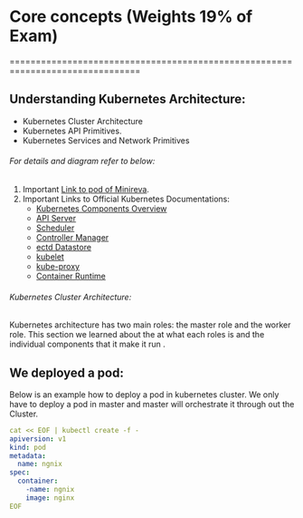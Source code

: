 # Core concepts (Weights 19% of Exam)
===============================================================================

## Understanding Kubernetes Architecture:
* Kubernetes Cluster Architecture
* Kubernetes API Primitives.
* Kubernetes Services and Network Primitives

###### For details and diagram refer to below:

1. Important [Link to pod of Minireva](https://interactive.linuxacademy.com/diagrams/ThePodofMinerva.html).
2. Important Links to Official Kubernetes Documentations:
    * [Kubernetes Components Overview](https://kubernetes.io/docs/concepts/overview/components)
    * [API Server](https://kubernetes.io/docs/reference/command-line-tools-reference/kube-apiserver/)
    * [Scheduler](https://kubernetes.io/docs/reference/command-line-tools-reference/kube-scheduler/)
    * [Controller Manager](https://kubernetes.io/docs/reference/command-line-tools-reference/kube-controller-manager/)
    * [ectd Datastore](https://kubernetes.io/docs/concepts/overview/components/#etcd)
    * [kubelet](https://kubernetes.io/docs/reference/command-line-tools-reference/kubelet/)
    * [kube-proxy](https://kubernetes.io/docs/reference/command-line-tools-reference/kube-proxy/)
    * [Container Runtime](https://kubernetes.io/docs/concepts/overview/components/#container-runtime)

###### Kubernetes Cluster Architecture:
Kubernetes architecture has two main roles: the master role and the worker role. This section we learned about the at what each roles is and the individual components that it make it run .

## We deployed a pod:
Below is an example how to deploy a pod in kubernetes cluster. We only have to deploy a pod in master and master will orchestrate it through out the Cluster.

```yml
cat << EOF | kubectl create -f -
apiversion: v1
kind: pod
metadata:
  name: ngnix
spec:
  container:
    -name: ngnix
    image: nginx
EOF    
```
